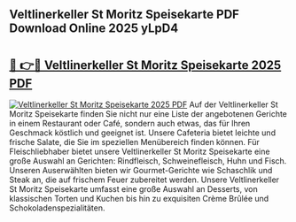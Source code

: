 ## Veltlinerkeller St Moritz Speisekarte PDF Download Online 2025 yLpD4

# <h2><a href="http://gccevo.nevu.top/?p=Veltlinerkeller+St+Moritz+Speisekarte">🔗 👉🔴 Veltlinerkeller St Moritz Speisekarte 2025 PDF</a></h2>

[![Veltlinerkeller St Moritz Speisekarte 2025 PDF](https://i.imgur.com/dBaPXMq.png)](http://gccevo.nevu.top/?p=Veltlinerkeller+St+Moritz+Speisekarte)
Auf der Veltlinerkeller St Moritz Speisekarte finden Sie nicht nur eine Liste der angebotenen Gerichte in einem Restaurant oder Café, sondern auch etwas, das für Ihren Geschmack köstlich und geeignet ist. Unsere Cafeteria bietet leichte und frische Salate, die Sie im speziellen Menübereich finden können. Für Fleischliebhaber bietet unsere Veltlinerkeller St Moritz Speisekarte eine große Auswahl an Gerichten: Rindfleisch, Schweinefleisch, Huhn und Fisch. Unseren Auserwählten bieten wir Gourmet-Gerichte wie Schaschlik und Steak an, die auf frischem Feuer zubereitet werden. Unsere Veltlinerkeller St Moritz Speisekarte umfasst eine große Auswahl an Desserts, von klassischen Torten und Kuchen bis hin zu exquisiten Crème Brûlée und Schokoladenspezialitäten.
